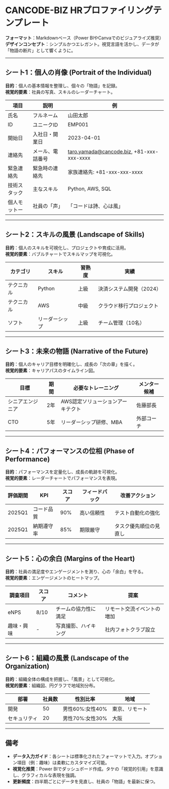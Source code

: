 # CANCODE-BIZ HRプロファイリングテンプレート

**フォーマット**：Markdownベース（Power BIやCanvaでのビジュアライズ推奨）\
**デザインコンセプト**：シンプルかつエレガント。視覚言語を活かし、データが「物語の断片」として響くように。

---

## シート1：個人の肖像 (Portrait of the Individual)

**目的**：個人の基本情報を整理し、個々の「物語」を記録。\
**視覚的要素**：社員の写真、スキルのレーダーチャート。

| 項目 | 説明 | 例 |
| --- | --- | --- |
| 氏名 | フルネーム | 山田太郎 |
| ID | ユニークID | EMP001 |
| 開始日 | 入社日・開業日 | 2023-04-01 |
| 連絡先 | メール、電話番号 | taro.yamada@cancode.biz, +81-xxx-xxx-xxxx |
| 緊急連絡先 | 緊急時の連絡先 | 家族連絡先: +81-xxx-xxx-xxxx |
| 技術スタック | 主なスキル | Python, AWS, SQL |
| 個人モットー | 社員の「声」 | 「コードは詩、心は風」 |

---

## シート2：スキルの風景 (Landscape of Skills)

**目的**：個人のスキルを可視化し、プロジェクトや育成に活用。\
**視覚的要素**：バブルチャートでスキルマップを可視化。

| カテゴリ | スキル | 習熟度 | 実績 |
| --- | --- | --- | --- |
| テクニカル | Python | 上級 | 決済システム開発（2024） |
| テクニカル | AWS | 中級 | クラウド移行プロジェクト |
| ソフト | リーダーシップ | 上級 | チーム管理（10名） |

---

## シート3：未来の物語 (Narrative of the Future)

**目的**：個人のキャリア目標を明確化し、成長の「次の章」を描く。\
**視覚的要素**：キャリアパスのタイムライン図。

| 目標 | 期間 | 必要なトレーニング | メンター候補 |
| --- | --- | --- | --- |
| シニアエンジニア | 2年 | AWS認定ソリューションアーキテクト | 佐藤部長 |
| CTO | 5年 | リーダーシップ研修、MBA | 外部コーチ |

---

## シート4：パフォーマンスの位相 (Phase of Performance)

**目的**：パフォーマンスを定量化し、成長の軌跡を可視化。\
**視覚的要素**：レーダーチャートでパフォーマンスを表現。

| 評価期間 | KPI | スコア | フィードバック | 改善アクション |
| --- | --- | --- | --- | --- |
| 2025Q1 | コード品質 | 90% | 高い信頼性 | テスト自動化の強化 |
| 2025Q1 | 納期遵守率 | 85% | 期限厳守 | タスク優先順位の見直し |

---

## シート5：心の余白 (Margins of the Heart)

**目的**：社員の満足度やエンゲージメントを測り、心の「余白」を守る。\
**視覚的要素**：エンゲージメントのヒートマップ。

| 調査項目 | スコア | コメント | 提案 |
| --- | --- | --- | --- |
| eNPS | 8/10 | チームの協力性に満足 | リモート交流イベントの増加 |
| 趣味・興味 | \- | 写真撮影、ハイキング | 社内フォトクラブ設立 |

---

## シート6：組織の風景 (Landscape of the Organization)

**目的**：組織全体の構成を把握し、「風景」として可視化。\
**視覚的要素**：組織図、円グラフで地域別分布。

| 部署 | 社員数 | 性別比率 | 地域 |
| --- | --- | --- | --- |
| 開発 | 50 | 男性60%:女性40% | 東京、リモート |
| セキュリティ | 20 | 男性70%:女性30% | 大阪 |

---

## 備考

- **データ入力ガイド**：各シートは標準化されたフォーマットで入力。オプション項目（例：趣味）は柔軟にカスタマイズ可能。
- **視覚化推奨**：Power BIでダッシュボード作成。タケの「視覚的引用」を意識し、グラフィカルな表現を強調。
- **更新頻度**：四半期ごとにデータを見直し、社員の「物語」を最新に保つ。